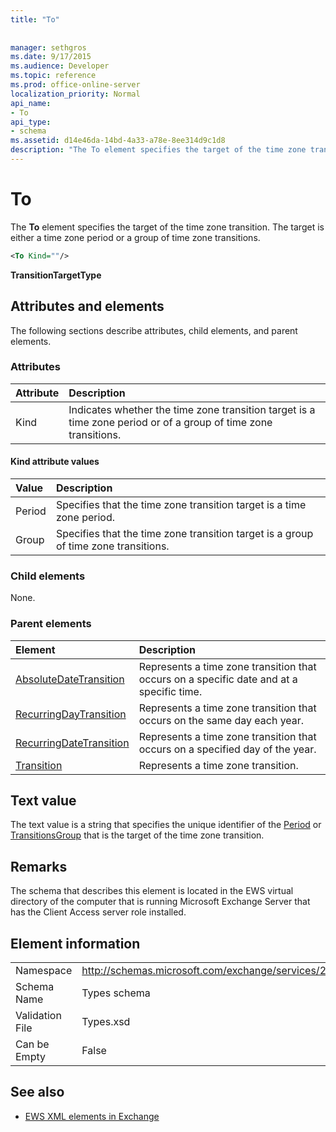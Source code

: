 ```yaml
---
title: "To"
 
 
manager: sethgros
ms.date: 9/17/2015
ms.audience: Developer
ms.topic: reference
ms.prod: office-online-server
localization_priority: Normal
api_name:
- To
api_type:
- schema
ms.assetid: d14e46da-14bd-4a33-a78e-8ee314d9c1d8
description: "The To element specifies the target of the time zone transition. The target is either a time zone period or a group of time zone transitions."
---
```


# To

The **To** element specifies the target of the time zone transition. The target is either a time zone period or a group of time zone transitions. 
  
```xml
<To Kind=""/>
```

 **TransitionTargetType**
## Attributes and elements

The following sections describe attributes, child elements, and parent elements.
  
### Attributes

|**Attribute**|**Description**|
|:-----|:-----|
|Kind  <br/> |Indicates whether the time zone transition target is a time zone period or of a group of time zone transitions.  <br/> |
   
#### Kind attribute values

|**Value**|**Description**|
|:-----|:-----|
|Period  <br/> |Specifies that the time zone transition target is a time zone period.  <br/> |
|Group  <br/> |Specifies that the time zone transition target is a group of time zone transitions.  <br/> |
   
### Child elements

None.
  
### Parent elements

|**Element**|**Description**|
|:-----|:-----|
|[AbsoluteDateTransition](absolutedatetransition.md) <br/> |Represents a time zone transition that occurs on a specific date and at a specific time.  <br/> |
|[RecurringDayTransition](recurringdaytransition.md) <br/> |Represents a time zone transition that occurs on the same day each year.  <br/> |
|[RecurringDateTransition](recurringdatetransition.md) <br/> |Represents a time zone transition that occurs on a specified day of the year.  <br/> |
|[Transition](transition.md) <br/> |Represents a time zone transition.  <br/> |
   
## Text value

The text value is a string that specifies the unique identifier of the [Period](period.md) or [TransitionsGroup](transitionsgroup.md) that is the target of the time zone transition. 
  
## Remarks

The schema that describes this element is located in the EWS virtual directory of the computer that is running Microsoft Exchange Server that has the Client Access server role installed.
  
## Element information

|||
|:-----|:-----|
|Namespace  <br/> |http://schemas.microsoft.com/exchange/services/2006/types  <br/> |
|Schema Name  <br/> |Types schema  <br/> |
|Validation File  <br/> |Types.xsd  <br/> |
|Can be Empty  <br/> |False  <br/> |
   
## See also



- [EWS XML elements in Exchange](ews-xml-elements-in-exchange.md)

